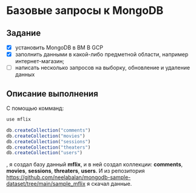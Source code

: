 # Базовые запросы к MongoDB

## Задание

- [x] установить MongoDB в ВМ В GCP
- [x] заполнить данными в какой-либо предметной области, например интернет-магазин;
- [ ] написать несколько запросов на выборку, обновление и удаление данных

## Описание выполнения

С помощью комманд:

```js
use mflix

db.createCollection("comments")
db.createCollection("movies")
db.createCollection("sessions")
db.createCollection("theaters")
db.createCollection("users")
```

, я создал базу данный **mflix**, и в ней создал коллекции: **comments**, **movies**, **sessions**, **threaters**, **users**. И из репозитория <https://github.com/neelabalan/mongodb-sample-dataset/tree/main/sample_mflix> я скачал данные.
